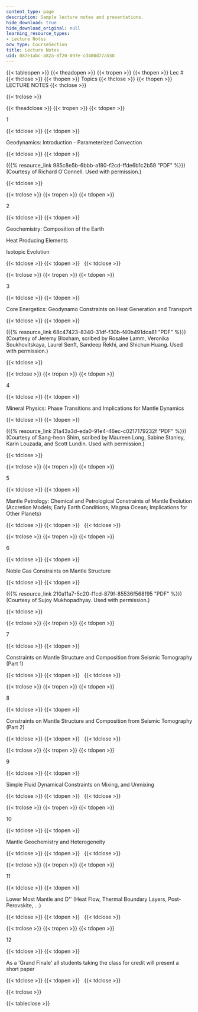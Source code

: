 ```yaml
---
content_type: page
description: Sample lecture notes and presentations.
hide_download: true
hide_download_original: null
learning_resource_types:
- Lecture Notes
ocw_type: CourseSection
title: Lecture Notes
uid: 087e1abc-a82a-8f20-097e-cd400d77a558
---
```


{{< tableopen >}}
{{< theadopen >}}
{{< tropen >}}
{{< thopen >}}
Lec #
{{< thclose >}}
{{< thopen >}}
Topics
{{< thclose >}}
{{< thopen >}}
LECTURE NOTES
{{< thclose >}}

{{< trclose >}}

{{< theadclose >}}
{{< tropen >}}
{{< tdopen >}}


1


{{< tdclose >}}
{{< tdopen >}}


Geodynamics: Introduction - Parameterized Convection


{{< tdclose >}}
{{< tdopen >}}


({{% resource_link 985c8e5b-6bbb-a180-f2cd-ffde6b1c2b59 "PDF" %}}) (Courtesy of Richard O'Connell. Used with permission.)


{{< tdclose >}}

{{< trclose >}}
{{< tropen >}}
{{< tdopen >}}


2


{{< tdclose >}}
{{< tdopen >}}


Geochemistry: Composition of the Earth

Heat Producing Elements

Isotopic Evolution


{{< tdclose >}}
{{< tdopen >}}
 
{{< tdclose >}}

{{< trclose >}}
{{< tropen >}}
{{< tdopen >}}


3


{{< tdclose >}}
{{< tdopen >}}


Core Energetics: Geodynamo Constraints on Heat Generation and Transport


{{< tdclose >}}
{{< tdopen >}}


({{% resource_link 68c47423-8340-31df-f30b-f40b491dca81 "PDF" %}}) (Courtesy of Jeremy Bloxham, scribed by Rosalee Lamm, Veronika Soukhovitskaya, Laurel Senft, Sandeep Rekhi, and Shichun Huang. Used with permission.)


{{< tdclose >}}

{{< trclose >}}
{{< tropen >}}
{{< tdopen >}}


4


{{< tdclose >}}
{{< tdopen >}}


Mineral Physics: Phase Transitions and Implications for Mantle Dynamics


{{< tdclose >}}
{{< tdopen >}}


({{% resource_link 21a43a3d-eda0-91e4-46ec-c0217179232f "PDF" %}}) (Courtesy of Sang-heon Shim, scribed by Maureen Long, Sabine Stanley, Karin Louzada, and Scott Lundin. Used with permission.)


{{< tdclose >}}

{{< trclose >}}
{{< tropen >}}
{{< tdopen >}}


5


{{< tdclose >}}
{{< tdopen >}}


Mantle Petrology: Chemical and Petrological Constraints of Mantle Evolution (Accretion Models; Early Earth Conditions; Magma Ocean; Implications for Other Planets)


{{< tdclose >}}
{{< tdopen >}}
 
{{< tdclose >}}

{{< trclose >}}
{{< tropen >}}
{{< tdopen >}}


6


{{< tdclose >}}
{{< tdopen >}}


Noble Gas Constraints on Mantle Structure


{{< tdclose >}}
{{< tdopen >}}


({{% resource_link 210a11a7-5c20-f1cd-879f-85536f568f95 "PDF" %}}) (Courtesy of Sujoy Mukhopadhyay. Used with permission.)


{{< tdclose >}}

{{< trclose >}}
{{< tropen >}}
{{< tdopen >}}


7


{{< tdclose >}}
{{< tdopen >}}


Constraints on Mantle Structure and Composition from Seismic Tomography (Part 1)


{{< tdclose >}}
{{< tdopen >}}
 
{{< tdclose >}}

{{< trclose >}}
{{< tropen >}}
{{< tdopen >}}


8


{{< tdclose >}}
{{< tdopen >}}


Constraints on Mantle Structure and Composition from Seismic Tomography (Part 2)


{{< tdclose >}}
{{< tdopen >}}
 
{{< tdclose >}}

{{< trclose >}}
{{< tropen >}}
{{< tdopen >}}


9


{{< tdclose >}}
{{< tdopen >}}


Simple Fluid Dynamical Constraints on Mixing, and Unmixing


{{< tdclose >}}
{{< tdopen >}}
 
{{< tdclose >}}

{{< trclose >}}
{{< tropen >}}
{{< tdopen >}}


10


{{< tdclose >}}
{{< tdopen >}}


Mantle Geochemistry and Heterogeneity


{{< tdclose >}}
{{< tdopen >}}
 
{{< tdclose >}}

{{< trclose >}}
{{< tropen >}}
{{< tdopen >}}


11


{{< tdclose >}}
{{< tdopen >}}


Lower Most Mantle and D'' (Heat Flow, Thermal Boundary Layers, Post-Perovskite, ...)


{{< tdclose >}}
{{< tdopen >}}
 
{{< tdclose >}}

{{< trclose >}}
{{< tropen >}}
{{< tdopen >}}


12


{{< tdclose >}}
{{< tdopen >}}


As a 'Grand Finale' all students taking the class for credit will present a short paper


{{< tdclose >}}
{{< tdopen >}}
 
{{< tdclose >}}

{{< trclose >}}

{{< tableclose >}}